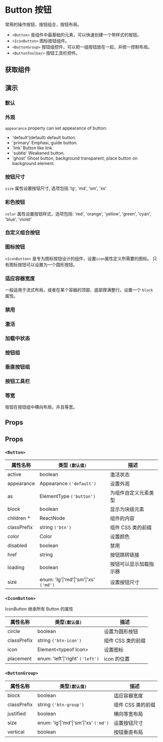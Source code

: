 # Button 按钮

常用的操作按钮，按钮组合，按钮布局。

- `<Button>` 是组件中最基础的元素，可以快速创建一个带样式的按钮。
- `<IconButton>` 图标按钮组件。
- `<ButtonGroup>` 按钮组控件，可以把一组按钮放在一起，并统一控制布局。
- `<ButtonToolbar>` 按钮工具栏控件。

## 获取组件

<!--{include:(components/button/fragments/import.md)}-->

## 演示

### 默认

<!--{include:`basic.md`}-->

### 外观

`appearance` property can set appearance of button:

- 'default'(default) default button.
- 'primary' Emphasi, guide button.
- 'link' Button like link.
- 'subtle' Weakened button.
- 'ghost' Ghost button, background transparent, place button on background element.

<!--{include:`appearance.md`}-->

### 按钮尺寸

`size` 属性设置按钮尺寸, 选项包括:'lg', 'md', 'sm', 'xs'

<!--{include:`size.md`}-->

### 彩色按钮

`color` 属性设置按钮样式，选项包括: 'red', 'orange', 'yellow', 'green', 'cyan', 'blue', 'violet'

<!--{include:`color.md`}-->

### 自定义组合按钮

<!--{include:`custom.md`}-->

### 图标按钮

`<IconButton>` 是专为图标按钮设计的组件，设置`icon`属性定义所需要的图标。 只有图标按钮可以设置为一个圆形按钮。

<!--{include:`icon-button.md`}-->

### 适应容器宽度

一般适用于流式布局，或者在某个容器的顶部、底部撑满整行。设置一个 `block` 属性。

<!--{include:`block.md`}-->

### 禁用

<!--{include:`disabled.md`}-->

### 激活

<!--{include:`active.md`}-->

### 加载中状态

<!--{include:`loading.md`}-->

### 按钮组

<!--{include:`group-basic.md`}-->

### 垂直按钮组

<!--{include:`vertical.md`}-->

### 按钮工具栏

<!--{include:`toolbar.md`}-->

### 等宽

按钮在按钮组中横向布局，并且等宽。

<!--{include:`justified.md`}-->

## Props

<!--{include:(_common/types/appearance.md)}-->
<!--{include:(_common/types/color.md)}-->

## Props

### `<Button>`

| 属性名称    | 类型 `(默认值)`                                   | 描述                   |
| ----------- | ------------------------------------------------- | ---------------------- |
| active      | boolean                                           | 激活状态               |
| appearance  | Appearance `('default')`                          | 设置外观               |
| as          | ElementType `('button')`                          | 为组件自定义元素类型   |
| block       | boolean                                           | 显示为块级元素         |
| children \* | ReactNode                                         | 组件的内容             |
| classPrefix | string `('btn')`                                  | 组件 CSS 类的前缀      |
| color       | Color                                             | 设置颜色               |
| disabled    | boolean                                           | 禁用                   |
| href        | string                                            | 按钮跳转链接           |
| loading     | boolean                                           | 按钮可以显示加载指示器 |
| size        | enum: 'lg'&#124;'md'&#124;'sm'&#124;'xs' `('md')` | 设置按钮尺寸           |

### `<IconButton>`

IconButton 继承所有 Button 的属性

| 属性名称    | 类型`(默认值)`                       | 描述              |
| ----------- | ------------------------------------ | ----------------- |
| circle      | boolean                              | 设置为圆形按钮    |
| classPrefix | string `('btn-icon')`                | 组件 CSS 类的前缀 |
| icon        | Element&lt;typeof Icon&gt;           | 设置图标          |
| placement   | enum: 'left'&#124;'right' `('left')` | icon 的位置       |

### `<ButtonGroup>`

| 属性名称    | 类型`(默认值)`                                    | 描述              |
| ----------- | ------------------------------------------------- | ----------------- |
| block       | boolean                                           | 适应容器宽度      |
| classPrefix | string `('btn-group')`                            | 组件 CSS 类的前缀 |
| justified   | boolean                                           | 横向等宽布局      |
| size        | enum: 'lg'&#124;'md'&#124;'sm'&#124;'xs' `('md')` | 设置按钮尺寸      |
| vertical    | boolean                                           | 按钮垂直布局      |
